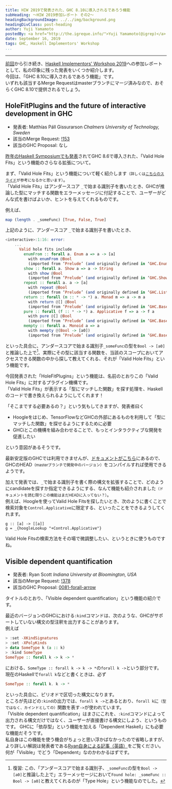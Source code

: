 ```yaml
---
title: HIW 2019で発表された、GHC 8.10に導入されるであろう機能
subHeading: ～HIW 2019参加レポート その2～
headingBackgroundImage: ../../img/background.png
headingDivClass: post-heading
author: Yuji Yamamoto
postedBy: <a href="http://the.igreque.info/">Yuji Yamamoto(@igrep)</a>
date: September 16, 2019
tags: GHC, Haskell Implementors' Workshop
...
```

---

[前回](/posts/2019/hiw-ghc8.8.html)から引き続き、[Haskell Implementors' Workshop 2019](https://icfp19.sigplan.org/home/hiw-2019#About)への参加レポートとして、私の印象に残った発表をいくつか紹介します。  
今回は、「GHC 8.10に導入されるであろう機能」です。  
いずれも該当するMerge Requestはmasterブランチにマージ済みなので、おそらくGHC 8.10で提供されるでしょう。

## HoleFitPlugins and the future of interactive development in GHC

- 発表者: Matthías Páll Gissurarson *Chalmers University of Technology, Sweden*
- 該当のMerge Request: [!153](https://gitlab.haskell.org/ghc/ghc/merge_requests/153)
- 該当のGHC Proposal: なし

[昨年のHaskell Symposiumでも発表](https://icfp18.sigplan.org/details/haskellsymp-2018-papers/10/Suggesting-Valid-Hole-Fits-for-Typed-Holes-Experience-Report-)されてGHC 8.6で導入された、「Valid Hole Fits」という機能のさらなる拡張について。

まず、「Valid Hole Fits」という機能について軽く紹介します<small>（詳しくは[こちらのスライド](https://wataru86.github.io/slides/vhs/)が参考になるかと思います）</small>。  
「Valid Hole Fits」はアンダースコア `_`で始まる識別子を書いたとき、GHCが推論した型にマッチする関数をエラーメッセージに付記することで、ユーザーがどんな式を書けばよいか、ヒントを与えてくれるものです。

例えば、

```haskell
map (length . _someFunc) [True, False, True]
```

上記のように、アンダースコア `_`で始まる識別子を書いたとき、

```haskell
<interactive>:1:16: error:
    ...
      Valid hole fits include
        enumFrom :: forall a. Enum a => a -> [a]
          with enumFrom @Bool
          (imported from ‘Prelude’ (and originally defined in ‘GHC.Enum’))
        show :: forall a. Show a => a -> String
          with show @Bool
          (imported from ‘Prelude’ (and originally defined in ‘GHC.Show’))
        repeat :: forall a. a -> [a]
          with repeat @Bool
          (imported from ‘Prelude’ (and originally defined in ‘GHC.List’))
        return :: forall (m :: * -> *) a. Monad m => a -> m a
          with return @[] @Bool
          (imported from ‘Prelude’ (and originally defined in ‘GHC.Base’))
        pure :: forall (f :: * -> *) a. Applicative f => a -> f a
          with pure @[] @Bool
          (imported from ‘Prelude’ (and originally defined in ‘GHC.Base’))
        mempty :: forall a. Monoid a => a
          with mempty @(Bool -> [a0])
          (imported from ‘Prelude’ (and originally defined in ‘GHC.Base’))
```

といった具合に、アンダースコアで始まる識別子`_someFunc`の型を`Bool -> [a0]`と推論した上で[^type-hole]、実際にその型に該当する関数を、当該のスコープにおいてアクセスできる関数の中から探して教えてくれる、それが「Valid Hole Fits」という機能です。

[^type-hole]: 復習: この、「アンダースコアで始まる識別子、`_someFunc`の型を`Bool -> [a0]`と推論した上で」エラーメッセージにおいて`Found hole: _someFunc :: Bool -> [a0]`と教えてくれるのが「Type Hole」という機能なのでした。

今回発表された「HoleFitPlugins」という機能は、名前のとおりこの「Valid Hole Fits」に対するプラグイン機構です。  
「Valid Hole Fits」が表示する「型にマッチした関数」を探す処理を、Haskellのコードで書き換えられるようにしてくれます！

「そこまでする必要あるの？」という気もしてきますが、発表者曰く

- Hoogleをはじめ、TensorFlowなどGHCの外部にあるものを利用して「型にマッチした関数」を探せるようにするために必要
- GHCiとこの機構を組み合わせることで、もっとインタラクティブな開発を促進したい

という意図があるそうです。

最新安定版のGHCでは利用できませんが、[ドキュメントがこちら](https://ghc.gitlab.haskell.org/ghc/doc/users_guide/extending_ghc.html#hole-fit-plugins)にあるので、GHCのHEAD<small>（masterブランチで開発中のバージョン）</small>をコンパイルすれば使用できるようです。

加えて発表では、`_`で始まる識別子を書く際の構文を拡張することで、どのようにcandidateを探すか指定できるようにする、なんて機能も紹介されました<small>（ドキュメントを読む限りこの機能はまだHEADに入ってない？）</small>。  
例えば、Hoogleを使ってValid Hole Fitsを探したいとき、次のように書くことで検索対象を`Control.Applicative`に限定する、といったことをできるようしてくれます。

```hskell
g :: [a] -> [[a]]
g = _{hoogleLookup "+Control.Applicative"}
```

Valid Hole Fitsの検索方法をその場で微調整したい、というときに使うものですね。

## Visible dependent quantification

- 発表者: Ryan Scott *Indiana University at Bloomington, USA*
- 該当のMerge Request: [!378](https://gitlab.haskell.org/ghc/ghc/merge_requests/378)
- 該当のGHC Proposal: [0081-forall-arrow](https://github.com/ghc-proposals/ghc-proposals/blob/master/proposals/0081-forall-arrow.rst)

タイトルのとおり、「Visible dependent quantification」という機能の紹介です。

最近のバージョンのGHCiにおける`:kind`コマンドは、次のような、GHCがサポートしていない構文の型注釈を出力することがあります。  
例えば

```haskell
> :set -XKindSignatures
> :set -XPolyKinds
> data SomeType k (a :: k)
> :kind SomeType
SomeType :: forall k -> k -> *
```

における、`SomeType :: forall k -> k -> *`の`forall k ->`という部分です。  
現在のHaskellで`forall k`などと書くときは、必ず

```haskell
SomeType :: forall k. k -> *
```

といった具合に、ピリオドで区切った構文になります。  
ところが先ほどの`:kind`の出力では、`forall k ->`とあるとおり、`forall k`に<small>（型ではなく、カインドとしての）</small>関数を表す`->`が使われています。  
「Visible dependent quantification」はまさにこれを、`:kind`コマンドによって出力される構文だけではなく、ユーザーが直接書ける構文にしよう、というものです。
GHCに「依存型」という機能を加える「Dependent Haskell」にも必要な機能だそうです。  
私自身はこの機能を使う機会がちょっと思い浮かばなかったので省略しますが、より詳しい解説は発表者である[Ryan自身による記事（英語）](https://ryanglscott.github.io/2019/03/15/visible-dependent-quantification-in-haskell/)をご覧ください。何が「Visible」でどう「Dependent」なのかわかるはずです。
